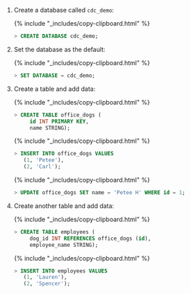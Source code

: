 1. Create a database called `cdc_demo`:

    {% include "_includes/copy-clipboard.html" %}
    ~~~ sql
    > CREATE DATABASE cdc_demo;
    ~~~

1. Set the database as the default:

    {% include "_includes/copy-clipboard.html" %}
    ~~~ sql
    > SET DATABASE = cdc_demo;
    ~~~

1. Create a table and add data:

    {% include "_includes/copy-clipboard.html" %}
    ~~~ sql
    > CREATE TABLE office_dogs (
         id INT PRIMARY KEY,
         name STRING);
    ~~~

    {% include "_includes/copy-clipboard.html" %}
    ~~~ sql
    > INSERT INTO office_dogs VALUES
       (1, 'Petee'),
       (2, 'Carl');
    ~~~

    {% include "_includes/copy-clipboard.html" %}
    ~~~ sql
    > UPDATE office_dogs SET name = 'Petee H' WHERE id = 1;
    ~~~

1. Create another table and add data:

    {% include "_includes/copy-clipboard.html" %}
    ~~~ sql
    > CREATE TABLE employees (
         dog_id INT REFERENCES office_dogs (id),
         employee_name STRING);
    ~~~

    {% include "_includes/copy-clipboard.html" %}
    ~~~ sql
    > INSERT INTO employees VALUES
       (1, 'Lauren'),
       (2, 'Spencer');
    ~~~
